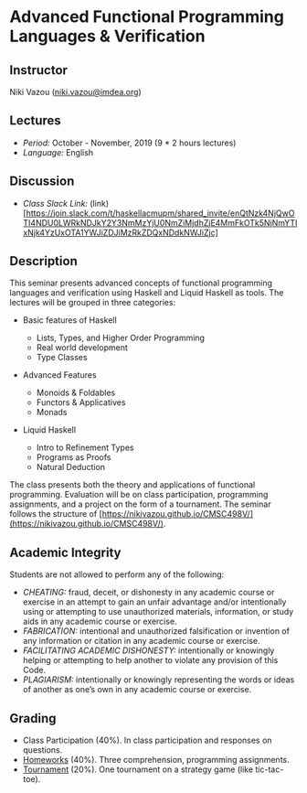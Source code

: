 Advanced Functional Programming Languages \& Verification
====================================================

Instructor
-----

Niki Vazou (niki.vazou@imdea.org)

Lectures
----------
- *Period:* October - November, 2019 (9 * 2 hours lectures)
- *Language:* English 



Discussion
------
- *Class Slack Link:* (link)[https://join.slack.com/t/haskellacmupm/shared_invite/enQtNzk4NjQwOTI4NDU0LWRkNDJkY2Y3NmMzYjU0NmZiMjdhZjE4MmFkOTk5NjNmYTIxNjk4YzUxOTA1YWJiZDJiMzRkZDQxNDdkNWJiZjc]


Description
-----------
This seminar presents advanced concepts of functional programming languages and verification using Haskell and Liquid Haskell as tools. The lectures will be grouped in three categories:

* Basic features of Haskell 
    - Lists, Types, and Higher Order Programming 
    - Real world development 
    - Type Classes

* Advanced Features
    - Monoids & Foldables
    - Functors & Applicatives
    - Monads

* Liquid Haskell
    - Intro to Refinement Types
    - Programs as Proofs
    - Natural Deduction

The class presents both the theory and applications of functional programming. Evaluation will be on class participation, programming assignments, and a project on the form of a tournament. The seminar follows the structure of [https://nikivazou.github.io/CMSC498V/](https://nikivazou.github.io/CMSC498V/). 



Academic Integrity
-----------
Students are not allowed to perform any of the following:

- *CHEATING:* fraud, deceit, or dishonesty in any academic course or exercise in
an attempt to gain an unfair advantage and/or intentionally using or attempting to
use unauthorized materials, information, or study aids in any academic course or
exercise.
- *FABRICATION:* intentional and unauthorized falsification or invention of any
information or citation in any academic course or exercise.
- *FACILITATING ACADEMIC DISHONESTY:* intentionally or knowingly
helping or attempting to help another to violate any provision of this Code.
- *PLAGIARISM:* intentionally or knowingly representing the words or ideas of
another as one’s own in any academic course or exercise.


Grading
-------

- Class Participation (40%). In class participation and responses on questions.
- [Homeworks](/homeworks.html) (40%). Three comprehension, programming assignments. 
- [Tournament](/homeworks/Tournament.html) (20%). One tournament on a strategy game (like tic-tac-toe).
